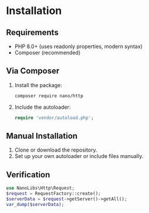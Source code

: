 # Installation

## Requirements
- PHP 8.0+ (uses readonly properties, modern syntax)
- Composer (recommended)

## Via Composer
1. Install the package:
   ```bash
   composer require nano/http
   ```
2. Include the autoloader:
   ```php
   require 'vendor/autoload.php';
   ```

## Manual Installation
1. Clone or download the repository.
2. Set up your own autoloader or include files manually.

## Verification
```php
use NanoLibs\Http\Request;
$request = RequestFactory::create();
$serverData = $request->getServer()->getAll();
var_dump($serverData);
```
